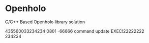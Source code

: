 # Openholo
C/C++ Based Openholo library solution

435560033234234 0801 -66666
command update
EXEC!22222222
234234
